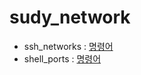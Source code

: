 # sudy_network

- ssh_networks : [명령어](codes/11_1_ssh_networks.md)
- shell_ports : [명령어](codes/30_1_shell_ports.md)